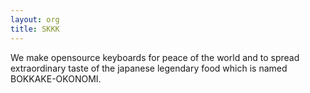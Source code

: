 ```yaml
---
layout: org
title: SKKK
---
```

We make opensource keyboards for peace of the world and to spread extraordinary taste of the japanese legendary food which is named BOKKAKE-OKONOMI.
